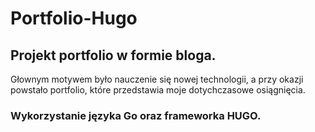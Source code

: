 # Portfolio-Hugo

## Projekt portfolio w formie bloga.

Głownym motywem było nauczenie się nowej technologii, a przy okazji powstało portfolio, które przedstawia moje dotychczasowe osiągnięcia.

### Wykorzystanie języka Go oraz frameworka HUGO.
